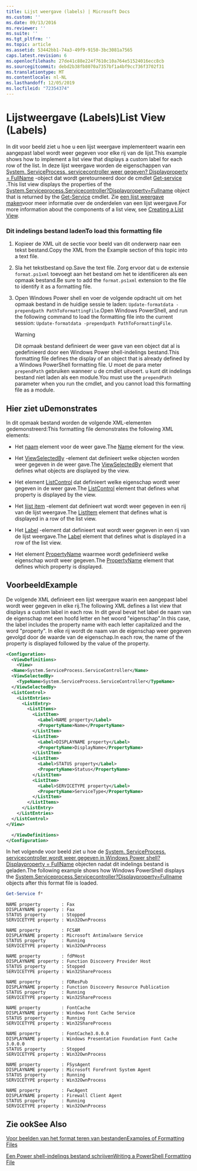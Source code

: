 ```yaml
---
title: Lijst weergave (labels) | Microsoft Docs
ms.custom: ''
ms.date: 09/13/2016
ms.reviewer: ''
ms.suite: ''
ms.tgt_pltfrm: ''
ms.topic: article
ms.assetid: 53442bb1-74a3-49f9-9150-3bc3081a7565
caps.latest.revision: 6
ms.openlocfilehash: 27de41c88e224f7610c10a764e51524016ecc8cb
ms.sourcegitcommit: debd2b38fb8070a7357bf1a4bf9cc736f3702f31
ms.translationtype: MT
ms.contentlocale: nl-NL
ms.lasthandoff: 12/05/2019
ms.locfileid: "72354374"
---
```

# <a name="list-view-labels"></a><span data-ttu-id="a4d2b-102">Lijstweergave (Labels)</span><span class="sxs-lookup"><span data-stu-id="a4d2b-102">List View (Labels)</span></span>

<span data-ttu-id="a4d2b-103">In dit voor beeld ziet u hoe u een lijst weergave implementeert waarin een aangepast label wordt weer gegeven voor elke rij van de lijst.</span><span class="sxs-lookup"><span data-stu-id="a4d2b-103">This example shows how to implement a list view that displays a custom label for each row of the list.</span></span> <span data-ttu-id="a4d2b-104">In deze lijst weergave worden de eigenschappen van [System. ServiceProcess. servicecontroller weer gegeven? Displayproperty = FullName](/dotnet/api/System.ServiceProcess.ServiceController) -object dat wordt geretourneerd door de cmdlet [Get-service](/powershell/module/Microsoft.PowerShell.Management/Get-Service) .</span><span class="sxs-lookup"><span data-stu-id="a4d2b-104">This list view displays the properties of the [System.Serviceprocess.Servicecontroller?Displayproperty=Fullname](/dotnet/api/System.ServiceProcess.ServiceController) object that is returned by the [Get-Service](/powershell/module/Microsoft.PowerShell.Management/Get-Service) cmdlet.</span></span> <span data-ttu-id="a4d2b-105">Zie [een lijst weergave maken](./creating-a-list-view.md)voor meer informatie over de onderdelen van een lijst weergave.</span><span class="sxs-lookup"><span data-stu-id="a4d2b-105">For more information about the components of a list view, see [Creating a List View](./creating-a-list-view.md).</span></span>

### <a name="to-load-this-formatting-file"></a><span data-ttu-id="a4d2b-106">Dit indelings bestand laden</span><span class="sxs-lookup"><span data-stu-id="a4d2b-106">To load this formatting file</span></span>

1. <span data-ttu-id="a4d2b-107">Kopieer de XML uit de sectie voor beeld van dit onderwerp naar een tekst bestand.</span><span class="sxs-lookup"><span data-stu-id="a4d2b-107">Copy the XML from the Example section of this topic into a text file.</span></span>

2. <span data-ttu-id="a4d2b-108">Sla het tekstbestand op.</span><span class="sxs-lookup"><span data-stu-id="a4d2b-108">Save the text file.</span></span> <span data-ttu-id="a4d2b-109">Zorg ervoor dat u de extensie `format.ps1xml` toevoegt aan het bestand om het te identificeren als een opmaak bestand.</span><span class="sxs-lookup"><span data-stu-id="a4d2b-109">Be sure to add the `format.ps1xml` extension to the file to identify it as a formatting file.</span></span>

3. <span data-ttu-id="a4d2b-110">Open Windows Power shell en voer de volgende opdracht uit om het opmaak bestand in de huidige sessie te laden: `Update-formatdata -prependpath PathToFormattingFile`.</span><span class="sxs-lookup"><span data-stu-id="a4d2b-110">Open Windows PowerShell, and run the following command to load the formatting file into the current session: `Update-formatdata -prependpath PathToFormattingFile`.</span></span>

   > [!WARNING]
   > <span data-ttu-id="a4d2b-111">Dit opmaak bestand definieert de weer gave van een object dat al is gedefinieerd door een Windows Power shell-indelings bestand.</span><span class="sxs-lookup"><span data-stu-id="a4d2b-111">This formatting file defines the display of an object that is already defined by a Windows PowerShell formatting file.</span></span> <span data-ttu-id="a4d2b-112">U moet de para meter `prependPath` gebruiken wanneer u de cmdlet uitvoert. u kunt dit indelings bestand niet laden als een module.</span><span class="sxs-lookup"><span data-stu-id="a4d2b-112">You must use the `prependPath` parameter when you run the cmdlet, and you cannot load this formatting file as a module.</span></span>

## <a name="demonstrates"></a><span data-ttu-id="a4d2b-113">Hier ziet u</span><span class="sxs-lookup"><span data-stu-id="a4d2b-113">Demonstrates</span></span>

<span data-ttu-id="a4d2b-114">In dit opmaak bestand worden de volgende XML-elementen gedemonstreerd:</span><span class="sxs-lookup"><span data-stu-id="a4d2b-114">This formatting file demonstrates the following XML elements:</span></span>

- <span data-ttu-id="a4d2b-115">Het [naam](./name-element-for-view-format.md) element voor de weer gave.</span><span class="sxs-lookup"><span data-stu-id="a4d2b-115">The [Name](./name-element-for-view-format.md) element for the view.</span></span>

- <span data-ttu-id="a4d2b-116">Het [ViewSelectedBy](./viewselectedby-element-format.md) -element dat definieert welke objecten worden weer gegeven in de weer gave.</span><span class="sxs-lookup"><span data-stu-id="a4d2b-116">The [ViewSelectedBy](./viewselectedby-element-format.md) element that defines what objects are displayed by the view.</span></span>

- <span data-ttu-id="a4d2b-117">Het element [ListControl](./listcontrol-element-format.md) dat definieert welke eigenschap wordt weer gegeven in de weer gave.</span><span class="sxs-lookup"><span data-stu-id="a4d2b-117">The [ListControl](./listcontrol-element-format.md) element that defines what property is displayed by the view.</span></span>

- <span data-ttu-id="a4d2b-118">Het [lijst item](./listitem-element-for-listitems-for-listcontrol-format.md) -element dat definieert wat wordt weer gegeven in een rij van de lijst weergave.</span><span class="sxs-lookup"><span data-stu-id="a4d2b-118">The [ListItem](./listitem-element-for-listitems-for-listcontrol-format.md) element that defines what is displayed in a row of the list view.</span></span>

- <span data-ttu-id="a4d2b-119">Het [Label](./label-element-for-listitem-for-listcontrol-format.md) -element dat definieert wat wordt weer gegeven in een rij van de lijst weergave.</span><span class="sxs-lookup"><span data-stu-id="a4d2b-119">The [Label](./label-element-for-listitem-for-listcontrol-format.md) element that defines what is displayed in a row of the list view.</span></span>

- <span data-ttu-id="a4d2b-120">Het element [PropertyName](./propertyname-element-for-listitem-for-listcontrol-format.md) waarmee wordt gedefinieerd welke eigenschap wordt weer gegeven.</span><span class="sxs-lookup"><span data-stu-id="a4d2b-120">The [PropertyName](./propertyname-element-for-listitem-for-listcontrol-format.md) element that defines which property is displayed.</span></span>

## <a name="example"></a><span data-ttu-id="a4d2b-121">Voorbeeld</span><span class="sxs-lookup"><span data-stu-id="a4d2b-121">Example</span></span>

<span data-ttu-id="a4d2b-122">De volgende XML definieert een lijst weergave waarin een aangepast label wordt weer gegeven in elke rij.</span><span class="sxs-lookup"><span data-stu-id="a4d2b-122">The following XML defines a list view that displays a custom label in each row.</span></span> <span data-ttu-id="a4d2b-123">In dit geval bevat het label de naam van de eigenschap met een hoofd letter en het woord "eigenschap".</span><span class="sxs-lookup"><span data-stu-id="a4d2b-123">In this case, the label includes the property name with each letter capitalized and the word "property".</span></span> <span data-ttu-id="a4d2b-124">In elke rij wordt de naam van de eigenschap weer gegeven gevolgd door de waarde van de eigenschap.</span><span class="sxs-lookup"><span data-stu-id="a4d2b-124">In each row, the name of the property is displayed followed by the value of the property.</span></span>

```xml
<Configuration>
  <ViewDefinitions>
    <View>
  <Name>System.ServiceProcess.ServiceController</Name>
  <ViewSelectedBy>
    <TypeName>System.ServiceProcess.ServiceController</TypeName>
  </ViewSelectedBy>
  <ListControl>
    <ListEntries>
      <ListEntry>
        <ListItems>
          <ListItem>
            <Label>NAME property</Label>
            <PropertyName>Name</PropertyName>
          </ListItem>
          <ListItem>
            <Label>DISPLAYNAME property</Label>
            <PropertyName>DisplayName</PropertyName>
          </ListItem>
          <ListItem>
            <Label>STATUS property</Label>
            <PropertyName>Status</PropertyName>
          </ListItem>
          <ListItem>
            <Label>SERVICETYPE property</Label>
            <PropertyName>ServiceType</PropertyName>
          </ListItem>
        </ListItems>
      </ListEntry>
    </ListEntries>
  </ListControl>
</View>

  </ViewDefinitions>
</Configuration>
```

<span data-ttu-id="a4d2b-125">In het volgende voor beeld ziet u hoe de [System. ServiceProcess. servicecontroller wordt weer gegeven in Windows Power shell? Displayproperty = FullName](/dotnet/api/System.ServiceProcess.ServiceController) objecten nadat dit indelings bestand is geladen.</span><span class="sxs-lookup"><span data-stu-id="a4d2b-125">The following example shows how Windows PowerShell displays the [System.Serviceprocess.Servicecontroller?Displayproperty=Fullname](/dotnet/api/System.ServiceProcess.ServiceController) objects after this format file is loaded.</span></span>

```powershell
Get-Service f*
```

```output
NAME property        : Fax
DISPLAYNAME property : Fax
STATUS property      : Stopped
SERVICETYPE property : Win32OwnProcess

NAME property        : FCSAM
DISPLAYNAME property : Microsoft Antimalware Service
STATUS property      : Running
SERVICETYPE property : Win32OwnProcess

NAME property        : fdPHost
DISPLAYNAME property : Function Discovery Provider Host
STATUS property      : Stopped
SERVICETYPE property : Win32ShareProcess

NAME property        : FDResPub
DISPLAYNAME property : Function Discovery Resource Publication
STATUS property      : Running
SERVICETYPE property : Win32ShareProcess

NAME property        : FontCache
DISPLAYNAME property : Windows Font Cache Service
STATUS property      : Running
SERVICETYPE property : Win32ShareProcess

NAME property        : FontCache3.0.0.0
DISPLAYNAME property : Windows Presentation Foundation Font Cache 3.0.0.0
STATUS property      : Stopped
SERVICETYPE property : Win32OwnProcess

NAME property        : FSysAgent
DISPLAYNAME property : Microsoft Forefront System Agent
STATUS property      : Running
SERVICETYPE property : Win32OwnProcess

NAME property        : FwcAgent
DISPLAYNAME property : Firewall Client Agent
STATUS property      : Running
SERVICETYPE property : Win32OwnProcess
```

## <a name="see-also"></a><span data-ttu-id="a4d2b-126">Zie ook</span><span class="sxs-lookup"><span data-stu-id="a4d2b-126">See Also</span></span>

[<span data-ttu-id="a4d2b-127">Voor beelden van het format teren van bestanden</span><span class="sxs-lookup"><span data-stu-id="a4d2b-127">Examples of Formatting Files</span></span>](./examples-of-formatting-files.md)

[<span data-ttu-id="a4d2b-128">Een Power shell-indelings bestand schrijven</span><span class="sxs-lookup"><span data-stu-id="a4d2b-128">Writing a PowerShell Formatting File</span></span>](./writing-a-powershell-formatting-file.md)
